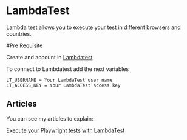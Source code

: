 # LambdaTest

Lambda test allows you to execute your test in different browsers and countries.

#Pre Requisite

Create and account in [Lambdatest](https://accounts.lambdatest.com/register)

To connect to Lambdatest add the next variables

```
LT_USERNAME = Your LambdaTest user name
LT_ACCESS_KEY = Your LambdaTest access key
```

## Articles

You can see my articles to explain:

[Execute your Playwright tests with LambdaTest](https://abigailarmijo.substack.com/p/execute-your-playwright-test-with)
